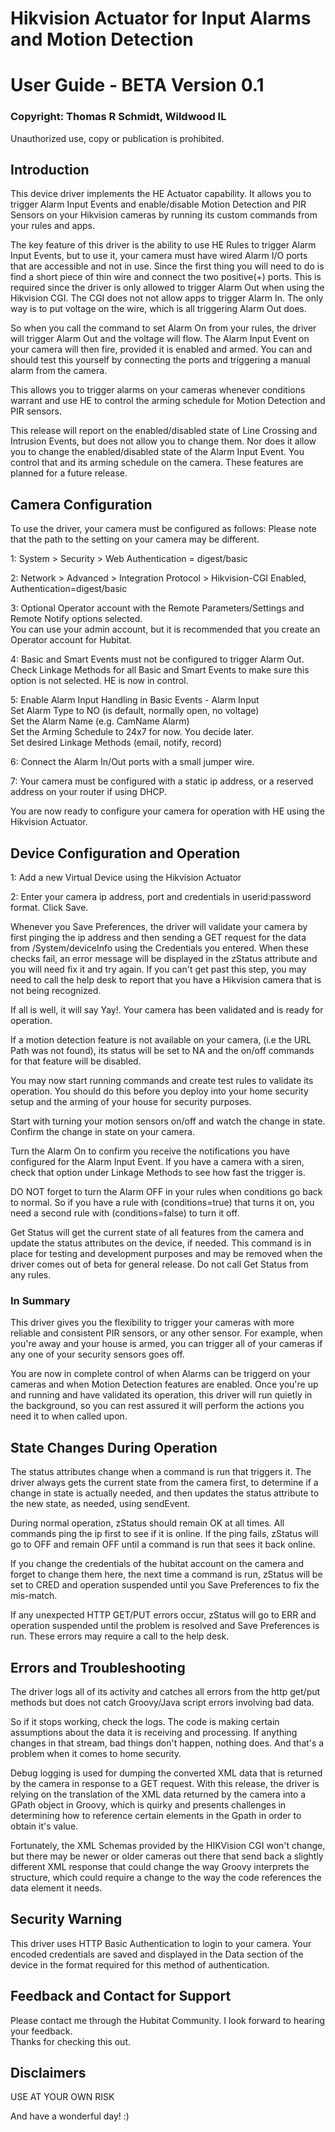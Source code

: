 # Hikvision Actuator for Input Alarms and Motion Detection
# User Guide - BETA Version 0.1
### Copyright: Thomas R Schmidt, Wildwood IL
Unauthorized use, copy or publication is prohibited.
## Introduction
This device driver implements the HE Actuator capability. It allows you to trigger Alarm Input Events and enable/disable Motion Detection and PIR Sensors on your Hikvision cameras by running its custom commands from your rules and apps.
 
The key feature of this driver is the ability to use HE Rules to trigger Alarm Input Events, but to use it, your camera must have wired Alarm I/O ports that are accessible and not in use. Since the first thing you will need to do is find a short piece of thin wire and connect the two positive(+) ports. This is required since the driver is only allowed to trigger Alarm Out when using the Hikvision CGI. The CGI does not not allow apps to trigger Alarm In. The only way is to put voltage on the wire, which is all triggering Alarm Out does.

So when you call the command to set Alarm On from your rules, the driver will trigger Alarm Out and the voltage will flow. The Alarm Input Event on your camera will then fire, provided it is enabled and armed.  You can and should test this yourself by connecting the ports and triggering a manual alarm from the camera.
 
This allows you to trigger alarms on your cameras whenever conditions warrant and use HE to control the arming schedule for Motion Detection and PIR sensors.

This release will report on the enabled/disabled state of Line Crossing and Intrusion Events, but does not allow you to change them. Nor does it allow you to change the enabled/disabled state of the Alarm Input Event. You control that and its arming schedule on the camera. These features are planned for a future release.
 
## Camera Configuration
To use the driver, your camera must be configured as follows:
Please note that the path to the setting on your camera may be different.
 
1: System > Security > Web Authentication = digest/basic
 
2: Network > Advanced > Integration Protocol >
   Hikvision-CGI Enabled, Authentication=digest/basic
 
3: Optional Operator account with the Remote Parameters/Settings and Remote Notify options selected.   
You can use your admin account, but it is recommended that you create an Operator account for Hubitat.
 
4: Basic and Smart Events must not be configured to trigger Alarm Out.   
Check Linkage Methods for all Basic and Smart Events to make sure this option is not selected. HE is now in control.   
 
5: Enable Alarm Input Handling in Basic Events - Alarm Input   
Set Alarm Type to NO (is default, normally open, no voltage)   
Set the Alarm Name (e.g. CamName Alarm)   
Set the Arming Schedule to 24x7 for now. You decide later.   
Set desired Linkage Methods (email, notify, record)   
    
6: Connect the Alarm In/Out ports with a small jumper wire.   

7: Your camera must be configured with a static ip address, or a reserved address on your router if using DHCP.
 
You are now ready to configure your camera for operation with HE using the Hikvision Actuator.
 
## Device Configuration and Operation
1: Add a new Virtual Device using the Hikvision Actuator

2: Enter your camera ip address, port and credentials in userid:password format. Click Save.
 
Whenever you Save Preferences, the driver will validate your camera by first pinging the ip address and then sending a GET request for the data from /System/deviceInfo using the Credentials you entered. When these checks fail, an error message will be displayed in the zStatus attribute and you will need fix it and try again. If you can't get past this step, you may need to call the help desk to report that you have a Hikvision camera that is not being recognized.
 
If all is well, it will say Yay!. Your camera has been validated and is ready for operation.
 
If a motion detection feature is not available on your camera, (i.e the URL Path was not found), its status will be set to NA and the on/off commands for that feature will be disabled.
 
You may now start running commands and create test rules to validate its operation. You should do this before you deploy into your home security setup and the arming of your house for security purposes.

Start with turning your motion sensors on/off and watch the change in state. Confirm the change in state on your camera.

Turn the Alarm On to confirm you receive the notifications you have configured for the Alarm Input Event. If you have a camera with a siren, check that option under Linkage Methods to see how fast the trigger is.

DO NOT forget to turn the Alarm OFF in your rules when conditions go back to normal. So if you have a rule with (conditions=true) that turns it on, you need a second rule with (conditions=false) to turn it off.

Get Status will get the current state of all features from the camera and update the status attributes on the device, if needed. This command is in place for testing and development purposes and may be removed when the driver comes out of beta for general release. Do not call Get Status from any rules.
### In Summary
This driver gives you the flexibility to trigger your cameras with more reliable and consistent PIR sensors, or any other sensor. For example, when you're away and your house is armed, you can trigger all of your cameras if any one of your security sensors goes off.

You are now in complete control of when Alarms can be triggerd on your cameras and when Motion Detection features are enabled. Once you're up and running and have validated its operation, this driver will run quietly in the background, so you can rest assured it will perform the actions you need it to when called upon.
 
## State Changes During Operation
The status attributes change when a command is run that triggers it. The driver always gets the current state from the camera first, to determine if a change in state is actually needed, and then updates the status attribute to the new state, as needed, using sendEvent.

During normal operation, zStatus should remain OK at all times. All commands ping the ip first to see if it is online. If the ping fails, zStatus will go to OFF and remain OFF until a command is run that sees it back online.
 
If you change the credentials of the hubitat account on the camera and forget to change them here, the next time a command is run, zStatus will be set to CRED and operation suspended until you Save Preferences to fix the mis-match.
 
If any unexpected HTTP GET/PUT errors occur, zStatus will go to ERR and operation suspended until the problem is resolved and Save Preferences is run. These errors may require a call to the help desk.
## Errors and Troubleshooting
The driver logs all of its activity and catches all errors from the http get/put methods but does not catch Groovy/Java script errors involving bad data.
 
So if it stops working, check the logs. The code is making certain assumptions about the data it is receiving and processing. If anything changes in that stream, bad things don't happen, nothing does. And that's a problem when it comes to home security.
 
Debug logging is used for dumping the converted XML data that is returned by the camera in response to a GET request. With this release, the driver is relying on the translation of the XML data returned by the camera into a GPath object in Groovy, which is quirky and presents challenges in determining how to reference certain elements in the Gpath in order to obtain it's value.
 
Fortunately, the XML Schemas provided by the HIKVision CGI won't change, but there may be newer or older cameras out there that send back a slightly different XML response that could change the way Groovy interprets the structure, which could require a change to the way the code references the data element it needs.
## Security Warning
This driver uses HTTP Basic Authentication to login to your camera. Your encoded credentials are saved and displayed in the Data section of the device in the format required for this method of authentication.
## Feedback and Contact for Support
Please contact me through the Hubitat Community. I look forward to hearing your feedback.  
Thanks for checking this out.
## Disclaimers
USE AT YOUR OWN RISK

And have a wonderful day! :)
